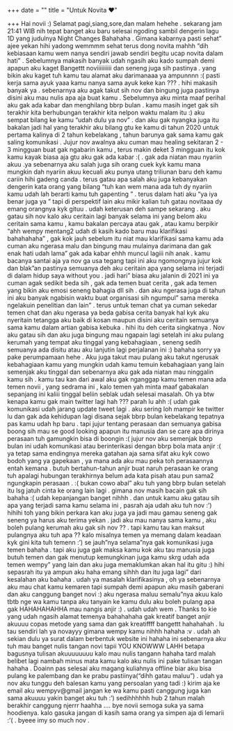 +++
date = ""
title = "Untuk Novita ♥"

+++
Hai novii :) Selamat pagi,siang,sore,dan malam hehehe . sekarang jam 21:41 WIB nih tepat banget aku baru selesai ngoding sambil dengerin lagu 1D yang judulnya Night Changes Bahahaha . Gimana kabarnya pasti sehat” ajee yekan hihi yadong wemmmm sehat terus dong novita mahhh “dih kebiasaan kamu wem nanya sendiri jawab sendiri begitu ucap novita dalam hati” . Sebelumnya makasih banyak udah ngasih aku kado sumpah demi apapun aku kaget Bangettt noviiiiiiiiii dan seneng juga sih pastinya . yang bikin aku kaget tuh kamu tau alamat aku darimanaaa ya ampunnnn :( pasti kerja sama ayuk yaaa kamu nanya sama ayuk keke kan ??? . hihi makasih banyak ya . sebenarnya aku agak takut sih nov dan bingung juga pastinya disini aku mau nulis apa aja buat kamu . Sebelumnya aku minta maaf perihal aku gak ada kabar dan menghilang bbrp bulan . kamu masih inget gak sih terakhir kita berhubungan terakhir kita nelpon waktu malam itu :) aku sempat bilang ke kamu “udah dulu ya nov” . dan aku gak nyangka juga itu bakalan jadi hal yang terakhir aku bilang gtu ke kamu di tahun 2020 untuk pertama kalinya di 2 tahun kebelakang , tahun barunya gak sama kamu gak saling komunikasi . Jujur nov awalnya aku cuman mau healing sekitaran 2 - 3 mingguan buat gak ngabarin kamu , terus makin deket 3 mingguan itu kok kamu kayak biasa aja gtu aku gak ada kabar :( . gak ada niatan mau nyariin akuu .ya sebenarnya aku salah juga sih orang cuek kyk kamu mana mungkin dah nyariin akuu kecuali aku punya utang triliunan baru deh kamu cariin hihi gadeng canda . terus gatau apa salah aku juga kebanyakan dengerin kata orang yang bilang “tuh kan wem mana ada tuh dy nyariin kamu udah lah berarti kamu tuh gapenting ” . terus dalam hati aku “ya iya benar juga ya ” tapi di perspektif lain aku mikir kalian tuh gatau novitaaa dy emang orangnya kyk gituu . udah keterusan deh sampe sekarang . aku gatau sih nov kalo aku ceritain lagi banyak selama ini yang belom aku ceritain sama kamu , kamu bakalan percaya atau gak , atau kamu berpikir “ahh wempy mentang2 udah di kasih kado baru mau klarifikasi bahahahaha” , gak kok jauh sebelum itu niat mau klarifikasi sama kamu ada cuman aku ngerasa malu dan bingung mau mulainya darimana dan gak enak hati udah lama” gak ada kabar ehhh muncul lagiii nih anak . kamu bacanya santai aja ya nov ga usa tegang tapi ini aku ngomongnya jujur kok dan blak”an pastinya semuanya deh aku ceritain apa yang selama ini terjadi di dalam hidup saya without you . jadi hari” biasa aku jalanin di 2021 ini ya cuman agak sedikit beda sih , gak ada temen buat cerita , gak ada temen yang bikin aku emosi seneng bahagia dll sih . dan aku ngerasa juga di tahun ini aku banyak ngabisin waktu buat organisasi sih ngumpul” sama mereka ngelakuin penelitian dan lain” . terus untuk teman chat ya cuman sekedar temen chat dan aku ngerasa ya beda gabisa cerita banyak hal kyk aku nyeritain tetangga aku baik di kosan maupun disini aku ceritain semuanya sama kamu dalam artian gabisa kebuka . hihi itu deh cerita singkatnya . Nov aku gatau sih dan aku juga bingung mau ngapain lagi setelah ini aku pulang kerumah yang tempat aku tinggal yang kebahagiaan , seneng sedih semuanya ada disitu atau aku lanjutin lagi perjalanan ini :) bahaha sorry ya pake perumpamaan hehe . Aku juga takut mau pulang aku takut ngerusak kebahagiaan kamu yang mungkin udah kamu temuin kebahagiaan yang lain semenjak aku tinggal dan sebenarnya aku gak ada niatan mau ninggalin kamu sih . kamu tau kan dari awal aku gak nganggap kamu temen mana ada temen novii , yang sedrama ini , kalo temen yah minta maaf gabakalan sepanjang ini kaliii tinggal beliin seblak udah selesai masalah. Oh ya btw kenapa kamu gak main twitter lagi hah ??? parah lu ahh :( udah gak komunikasi udah jarang update tweet lagi . aku sering loh mampir ke twitter lu dan gak ada kehidupan lagi disana sejak bbrp bulan kebelakang tepatnya pas kamu udah hp baru . tapi jujur tentang perasaan dan semuanya gabisa boong sih mau se good looking apapun itu manusia dan se care apa dirinya perasaan tuh gamungkin bisa di boongin :( jujur nov aku semenjak bbrp bulan ini udah komunikasi atau berinterikasi dengan bbrp bola mata anjir :( ya tetap sama endingnya mereka gatahan aja sama sifat aku kyk cowo bodoh yang ya gapekaan , ya mana ada aku mau peka toh perasaannya entah kemana . butuh bertahun-tahun anjir buat naruh perasaan ke orang tuh apalagi hubungan terakhirnya belum ada kata pisah atau pun sama2 ngungkapin perasaan . :( bukan cowo abal” aku tuh yang bbrp bulan setelah itu lsg jatuh cinta ke orang lain lagi . gimana nov masih bacain gak sih bahaha :( udah kepanjangan banget nihhh . dan untuk kamu aku gatau sih apa yang terjadi sama kamu selama ini , pasrah aja udah aku tuh nov :’) hihihi toh yang bikin perkara kan aku juga ya jadi mau gamau seneng gak seneng ya harus aku terima yekan . jadi aku mau nanya sama kamu , aku boleh pulang kerumah aku gak sih nov ?? . tapi kamu tau kan maksut pulangnya aku tuh apa ?? kalo misalnya temen ya memang dalam keadaan kyk gini kita tuh temenn :’) se jauh”nya selama”nya gak komunikasi juga temen bahaha . tapi aku juga gak maksa kamu kok aku tau manusia juga butuh temen dan gak menutup kemungkinan juga kamu skrg udah ada temen wempy” yang lain dan aku juga memaklumkan akan hal itu gitu :) hihi sepasrah itu ya ampun aku haha emang sihhh dan itu juga lagi” dari kesalahan aku bahaha . udah ya masalah klarifikasinya , oh ya sebenarnya aku mau chat kamu kemaren tapi sumpah demi apapun aku masih gaberani dan aku canggung banget novi :) aku ngerasa maluu semalu”nya akuu kalo tbtb nge wa kamu tanpa aku tanyain ke kamu dulu aku boleh pulang apa gak HAHAHAHAHHA mau nangis anjir :) . udah udah wem . Thanks to kie yang udah ngasih alamat temenya bahahahaha gak kreatif banget anjir akuuuu copas metode yang sama dan gak kreatiffff bangettt hahahahah . lu tau sendiri lah ya novayyy gimana wempy kamu nihhh hahaha :v . udah ah sekian dulu ya surat dalam berbentuk website ini hahaha ini sebenarnya aku tuh mau banget nulis tangan novi tapii YOU KNOWWW LAHH betapa bagusnya tulisan akuuuuuuuu kalo mau nulis tangann hahaha tard malah belibet lagi nambah minus mata kamu kalo aku nulis ini pake tulisan tangan hahaha . Doainn pas selesai aku magang kuliahnya offline biar aku bisa pulang ke palembang dan ke prabu pastiinya(“dihh gatau maluu”) . udah ya nov aku tunggu deh balesan kamu yang persoalan yang tadi :) kirim aja ke email aku wempyv@gmail jangan ke wa kamu pasti canggung juga kan sama akuuuu yakin banget aku tuh :’) sedihhhhhh hub 2 tahun malah berakhir canggung njerrr haahha …. bye novii semoga suka ya sama hoodienya. kalo gasuka jangan di kasih sama orang ya simpen aja di lemarii :’( . byeee imy so much nov .